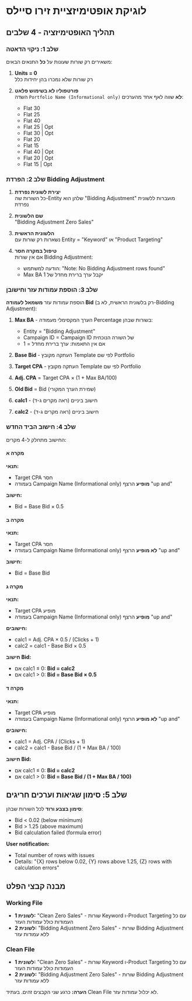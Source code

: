 # לוגיקת אופטימיזציית זירו סיילס

## תהליך האופטימיזציה - 4 שלבים

### שלב 1: ניקוי הדאטה

משאירים רק שורות שעונות על **כל** התנאים הבאים:

1. **Units = 0**  
   רק שורות שלא נמכרו בהן יחידות כלל

2. **פורטפוליו לא בשימוש פלאט**  
   השדה `Portfolio Name (Informational only)` **לא** שווה לאף אחד מהערכים:
   - Flat 30
   - Flat 25
   - Flat 40
   - Flat 25 | Opt
   - Flat 30 | Opt
   - Flat 20
   - Flat 15
   - Flat 40 | Opt
   - Flat 20 | Opt
   - Flat 15 | Opt

### שלב 2: הפרדת Bidding Adjustment

1. **יצירת לשונית נפרדת**  
   כל השורות שה-Entity שלהן הוא "Bidding Adjustment" מועברות ללשונית נפרדת

2. **שם הלשונית**  
   "Bidding Adjustment Zero Sales"

3. **הלשונית הראשית**  
   נשארות רק שורות עם Entity = "Keyword" או "Product Targeting"

4. **טיפול במקרה חסר**  
   אם אין שורות Bidding Adjustment:
   - הודעה למשתמש: "Note: No Bidding Adjustment rows found"
   - Max BA יקבל ערך ברירת מחדל של 1

### שלב 3: הוספת עמודות עזר וחישובן

הוספת עמודות עזר **משמאל לעמודה Bid** (רק בלשונית הראשית, לא ב-Bidding Adjustment):

1. **Max BA** - הערך המקסימלי מעמודה Percentage בשורות שבהן:
   - Entity = "Bidding Adjustment"
   - Campaign ID = Campaign ID של השורה הנוכחית
   - אם אין התאמות: ערך ברירת מחדל = 1

2. **Base Bid** - העתקה מקובץ Template לפי שם Portfolio

3. **Target CPA** - העתקה מקובץ Template לפי שם Portfolio

4. **Adj. CPA** = Target CPA × (1 + Max BA/100)

5. **Old Bid** = Bid (שמירת הערך המקורי)

6. **calc1** - חישוב ביניים (ראה מקרים ג-ד)

7. **calc2** - חישוב ביניים (ראה מקרים ג-ד)

### שלב 4: חישוב הביד החדש

החישוב מתחלק ל-4 מקרים:

#### מקרה א
**תנאי:**
- Target CPA חסר
- בעמודה Campaign Name (Informational only) **מופיע** הרצף "up and"

**חישוב:**
- Bid = Base Bid × 0.5

#### מקרה ב
**תנאי:**
- Target CPA חסר
- בעמודה Campaign Name (Informational only) **לא מופיע** הרצף "up and"

**חישוב:**
- Bid = Base Bid

#### מקרה ג
**תנאי:**
- Target CPA מופיע
- בעמודה Campaign Name (Informational only) **מופיע** הרצף "up and"

**חישובים:**
- calc1 = Adj. CPA × 0.5 / (Clicks + 1)
- calc2 = calc1 - Base Bid × 0.5

**חישוב Bid:**
- אם calc1 ≤ 0: **Bid = calc2**
- אם calc1 > 0: **Bid = Base Bid × 0.5**

#### מקרה ד
**תנאי:**
- Target CPA מופיע
- בעמודה Campaign Name (Informational only) **לא מופיע** הרצף "up and"

**חישובים:**
- calc1 = Adj. CPA / (Clicks + 1)
- calc2 = calc1 - Base Bid / (1 + Max BA / 100)

**חישוב Bid:**
- אם calc1 ≤ 0: **Bid = calc2**
- אם calc1 > 0: **Bid = Base Bid / (1 + Max BA / 100)**

## שלב 5: סימון שגיאות וערכים חריגים

**סימון בצבע ורוד** לכל השורות שבהן:
- Bid < 0.02 (below minimum)
- Bid > 1.25 (above maximum)
- Bid calculation failed (formula error)

**User notification:**
- Total number of rows with issues
- Details: "{X} rows below 0.02, {Y} rows above 1.25, {Z} rows with calculation errors"

## מבנה קבצי הפלט

### Working File
- **לשונית 1:** "Clean Zero Sales" - שורות Keyword ו-Product Targeting עם כל העמודות כולל עמודות העזר
- **לשונית 2:** "Bidding Adjustment Zero Sales" - שורות Bidding Adjustment ללא עמודות עזר

### Clean File  
- **לשונית 1:** "Clean Zero Sales" - שורות Keyword ו-Product Targeting עם כל העמודות כולל עמודות העזר
- **לשונית 2:** "Bidding Adjustment Zero Sales" - שורות Bidding Adjustment ללא עמודות עזר

**הערה:** כרגע שני הקבצים זהים. בעתיד Clean File לא יכלול עמודות עזר.